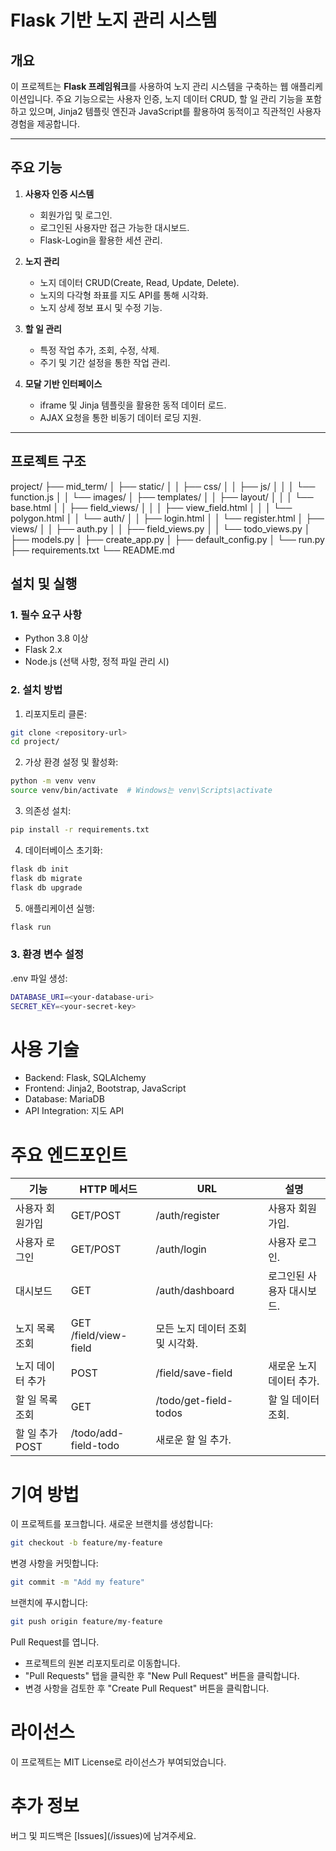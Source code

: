 # Flask 기반 노지 관리 시스템

## 개요
이 프로젝트는 **Flask 프레임워크**를 사용하여 노지 관리 시스템을 구축하는 웹 애플리케이션입니다. 주요 기능으로는 사용자 인증, 노지 데이터 CRUD, 할 일 관리 기능을 포함하고 있으며, Jinja2 템플릿 엔진과 JavaScript를 활용하여 동적이고 직관적인 사용자 경험을 제공합니다.

---

## 주요 기능

1. **사용자 인증 시스템**
   - 회원가입 및 로그인.
   - 로그인된 사용자만 접근 가능한 대시보드.
   - Flask-Login을 활용한 세션 관리.

2. **노지 관리**
   - 노지 데이터 CRUD(Create, Read, Update, Delete).
   - 노지의 다각형 좌표를 지도 API를 통해 시각화.
   - 노지 상세 정보 표시 및 수정 기능.

3. **할 일 관리**
   - 특정 작업 추가, 조회, 수정, 삭제.
   - 주기 및 기간 설정을 통한 작업 관리.

4. **모달 기반 인터페이스**
   - iframe 및 Jinja 템플릿을 활용한 동적 데이터 로드.
   - AJAX 요청을 통한 비동기 데이터 로딩 지원.

---

## 프로젝트 구조
project/
├── mid_term/
│   ├── static/
│   │   ├── css/
│   │   ├── js/
│   │   │   └── function.js
│   │   └── images/
│   ├── templates/
│   │   ├── layout/
│   │   │   └── base.html
│   │   ├── field_views/
│   │   │   ├── view_field.html
│   │   │   └── polygon.html
│   │   └── auth/
│   │       ├── login.html
│   │       └── register.html
│   ├── views/
│   │   ├── auth.py
│   │   ├── field_views.py
│   │   └── todo_views.py
│   ├── models.py
│   ├── create_app.py
│   ├── default_config.py
│   └── run.py
├── requirements.txt
└── README.md

## 설치 및 실행

### 1. 필수 요구 사항
- Python 3.8 이상
- Flask 2.x
- Node.js (선택 사항, 정적 파일 관리 시)

### 2. 설치 방법

1. 리포지토리 클론:
```bash
git clone <repository-url>
cd project/
```

2. 가상 환경 설정 및 활성화:
```bash
python -m venv venv
source venv/bin/activate  # Windows는 venv\Scripts\activate
```

3. 의존성 설치:
```bash
pip install -r requirements.txt
```

4. 데이터베이스 초기화:
```bash
flask db init
flask db migrate
flask db upgrade
```

5. 애플리케이션 실행:
```bash
flask run
```

### 3. 환경 변수 설정
.env 파일 생성:
```bash
DATABASE_URI=<your-database-uri>
SECRET_KEY=<your-secret-key>
```

# 사용 기술
- Backend: Flask, SQLAlchemy
- Frontend: Jinja2, Bootstrap, JavaScript
- Database: MariaDB
- API Integration: 지도 API

# 주요 엔드포인트
|기능|HTTP 메서드|URL|설명|
|---|---|---|---|
|사용자 회원가입|GET/POST|/auth/register|사용자 회원가입.
|사용자 로그인|GET/POST|/auth/login|사용자 로그인.
|대시보드|GET|/auth/dashboard|로그인된 사용자 대시보드.
|노지 목록 조회|GET	/field/view-field|모든 노지 데이터 조회 및 시각화.
|노지 데이터 추가|POST|/field/save-field|새로운 노지 데이터 추가.
|할 일 목록 조회|GET|/todo/get-field-todos|할 일 데이터 조회.
|할 일 추가	POST|/todo/add-field-todo|새로운 할 일 추가.

# 기여 방법
이 프로젝트를 포크합니다.
새로운 브랜치를 생성합니다:
```bash
git checkout -b feature/my-feature
```

변경 사항을 커밋합니다:
```bash
git commit -m "Add my feature"
```

브랜치에 푸시합니다:
```bash
git push origin feature/my-feature
```

Pull Request를 엽니다.
- 프로젝트의 원본 리포지토리로 이동합니다.
- "Pull Requests" 탭을 클릭한 후 "New Pull Request" 버튼을 클릭합니다.
- 변경 사항을 검토한 후 "Create Pull Request" 버튼을 클릭합니다.

# 라이선스
이 프로젝트는 MIT License로 라이선스가 부여되었습니다.

# 추가 정보
버그 및 피드백은 [Issues](<repository-url>/issues)에 남겨주세요.
